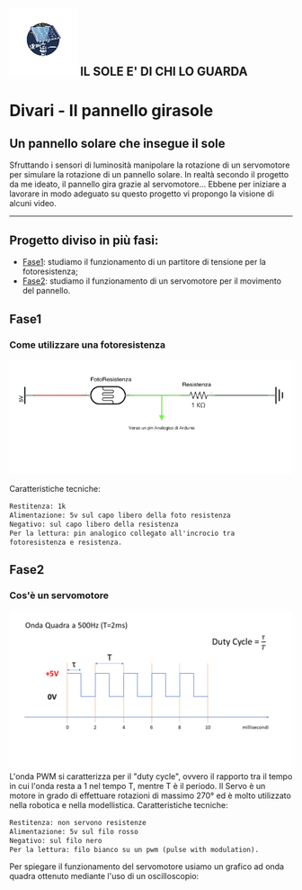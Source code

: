 ![Logo](/arduino/doc_utili/img/logo2.png) IL SOLE E' DI CHI LO GUARDA
--------------------------------------
# Divari - Il pannello girasole
## Un pannello solare che insegue il sole

Sfruttando i sensori di luminosità manipolare la rotazione di un servomotore
per simulare la rotazione di un pannello solare. In realtà secondo il progetto 
da me ideato, il pannello gira grazie al servomotore...
Ebbene per iniziare a lavorare in modo adeguato su questo progetto vi propongo 
la visione di alcuni video. 

--------------------------------------
## Progetto diviso in più fasi:

 - [Fase1](#Fase1): studiamo il funzionamento di un partitore di tensione per la fotoresistenza;
 - [Fase2](#Fase2): studiamo il funzionamento di un servomotore per il movimento del pannello.

## Fase1
### Come utilizzare una fotoresistenza
![Sheet partitore di tensione](/arduino/doc_utili/img/schema_partitore_foto.png)

Caratteristiche tecniche:

```
Restitenza: 1k
Alimentazione: 5v sul capo libero della foto resistenza
Negativo: sul capo libero della resistenza
Per la lettura: pin analogico collegato all'incrocio tra fotoresistenza e resistenza.
```
## Fase2
### Cos'è un servomotore
![sheet servo-motor](/arduino/doc_utili/img/servo_motor/quadra_servo.png)
L'onda PWM si caratterizza per il "duty cycle", ovvero il rapporto tra il tempo in cui l'onda resta a 1 nel tempo T, mentre T è il periodo. 
Il Servo è un motore in grado di effettuare rotazioni di massimo 270° ed è molto utilizzato nella robotica e nella modellistica.
Caratteristiche tecniche:
```
Restitenza: non servono resistenze
Alimentazione: 5v sul filo rosso
Negativo: sul filo nero
Per la lettura: filo bianco su un pwm (pulse with modulation).
```
Per spiegare il funzionamento del servomotore usiamo un grafico ad onda quadra ottenuto mediante l'uso di un oscilloscopio:


